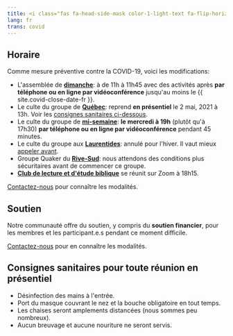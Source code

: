 ```yaml
---
title: <i class="fas fa-head-side-mask color-1-light-text fa-flip-horizontal"></i> Maladie COVID-19
lang: fr
trans: covid
---
```

## Horaire
Comme mesure préventive contre la COVID-19, voici les modifications:
* L'assemblée de [**dimanche**](/coordonnées): à de 11h à 11h45 avec des activités après **par téléphone ou en ligne par vidéoconférence** jusqu'au moins le {{ site.covid-close-date-fr }}.
* Le culte du groupe de [**Québec**](/québec): reprend **en présentiel** le 2 mai, 2021 à 13h. Voir les [consignes sanitaires ci-dessous](#consignes).
* Le culte du groupe de [**mi-semaine**](/mi-semaine): **le mercredi à 19h** (plutôt qu'à 17h30) **par téléphone ou en ligne par vidéoconférence** pendant 45 minutes.
* Le culte du groupe aux [**Laurentides**](/laurentides): annulé pour l'hiver. Il vaut mieux [appeler avant](/laurentians#contact).
* Groupe Quaker du [**Rive-Sud**](/rive-sud): nous attendons des conditions plus sécuritaires avant de commencer ce groupe.
* [**Club de lecture et d'étude biblique**](/nouveau/lecture_bible.html) se réunit sur Zoom à 18h15.

[Contactez-nous](/contact-fr.html) pour connaître les modalités.

## Soutien
Notre communauté offre du soutien, y compris du **soutien financier**, pour les membres et les participant.e.s pendant ce moment difficile.

[Contactez-nous](/contact-fr.html) pour en connaître les modalités.

## Consignes sanitaires pour toute réunion en présentiel <span class="stanchor"><a name="consignes"></a></span>
* Désinfection des mains à l'entrée.
* Port du masque couvrant le nez et la bouche obligatoire en tout temps.
* Les chaises seront amplements distancées (nous sommes peu nombreux).
* Aucun breuvage et aucune nouriture ne seront servis.
